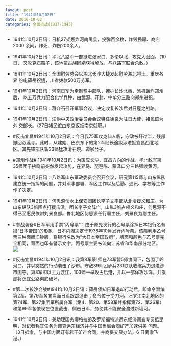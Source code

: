 ```yaml
---
layout: post
title: "1941年10月02日"
date: 2016-10-02
categories: 全面抗战(1937-1945)
---
```


<meta name="referrer" content="no-referrer" />

- 1941年10月2日讯：日机27架轰炸河南禹县，投弹百余枚，炸毁民房、商店2000 余间，炸死、炸伤200余人。 

- 1941年10月2日讯：平北八路军一部挺进张家口、多伦以北，攻克大囫囵。（10 日， 又攻克石窑子，该地蒙古族同胞获得解放，与八路军联合杀敌。） 

- 1941年10月2日讯：全国慰劳总会以湘北长沙大捷发起慰劳湘北将士。重庆各界 纷电薛岳祝捷，川省拨款500万劳军。 

- 1941年10月2日讯：河南日军为牵制豫中部队，掩护长沙北撤，派机轰炸郑州后， 以五万兵力配合化学兵种，由武源、开封、中牟分三路向郑州进犯。 

- 1941年10月2日讯：蒋介石召开军事会议，决定收复长沙后对日寇之战略。 

- 1941年10月2日讯：汪伪中央政治委员会会议特任徐良为驻日大使，褚民谊为外 交部长。（27日褚民谊由东京返抵南京就职。） 

- #反击宜昌#1941年10月2日讯：今日我75军攻克仙人砦，守敌被歼过半，残部撤回双莲寺。此时，从建始、巴东东下的第2军经长途跋涉进抵宜昌西北地区。其先锋部队新33师猛攻滑石垸、谭家台子。 

- #郑州作战# 1941年10月2日讯：为策应长沙、宜昌方向的作战，华北敌军第35师团于拂晓前突然发起攻势，在界马、琵琶陈、蒙泽口分三路强渡黄河。 

- 1941年10月2日讯：八路军山东军政委员会召开会议，研究第115师与山东纵队建立统一指挥的问题，并对军事部署、军区工作以及后勤、通讯、学校等工作作了决定。 

- 1941年10月2日讯：何思源命水上保安团团长李子文率部从北增援义和庄。为山东纵队3旅围点打援击溃，团长李子文阵亡，山纵3旅占领义和庄，何思源不得已至惠民依附刘景良部。鲁北地区何思源任行署主任，刘景良为副主任。 

- #参战装备#日军军用手票“丙号票”：由于原先发行的乙号票涂掉日本银行名有损“日本帝国”的形象，日本内阁决定于1938年10月发行丙号票。该票利用乙号票三种面额旧钞版，将银行名改为“大日本帝国政府”，版面和颜色与乙号票完全相同，背面也印有警示文字。丙号票主要被流向江苏省和华南部分地区。 <br/><img src="https://ww4.sinaimg.cn/large/aca367d8jw1f8dp18nfajj20dm0ybwnl.jpg" />

- #反击宜昌#1941年10月2日讯：我第8军荣1师在73军暂5师协同下，包围了岭河口，并以突然的行动袭击了沙市。守敌39师团步兵231联队收缩兵力退进沙市固守。第8军即以主力渡江，103师一举攻占后港，并以一部佯攻沙洋，并乘虚将汉宜公路彻底破坏。 

- #第二次长沙会战#1941年10月2日讯：薛岳侦知日军退却行动后，即命令暂编第2军、第79军各向当面日军跟踪追击；命令位于捞刀河、汨罗江南北地区的第74军、第27集团军所属各军（第4、第20、第58军并指挥第72、第26军）和第99军各依现在位置截击、侧击日军，务使其不能安全渡过新墙河。 

- 1941年10月2日讯：美助理国务卿格拉弟及罗斯福特派远东经济调査专员抵昆 明，对记者称其任务为调査远东经济并与中国当局会商矿产加速供美 问题。（3日抵渝，与中国方面订有若干矿产合同，并商妥交货办法。6 日离渝飞港。） 

